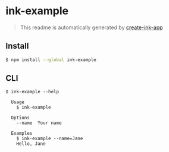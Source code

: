 # ink-example

> This readme is automatically generated by [create-ink-app](https://github.com/vadimdemedes/create-ink-app)

## Install

```bash
$ npm install --global ink-example
```

## CLI

```
$ ink-example --help

  Usage
    $ ink-example

  Options
    --name  Your name

  Examples
    $ ink-example --name=Jane
    Hello, Jane
```
